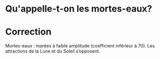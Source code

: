 # Qu'appelle-t-on les mortes-eaux?

# Correction
Mortes-eaux : marées à faible amplitude (coefficient inférieur à 70). Les attractions de la Lune et du Soleil s’opposent.
